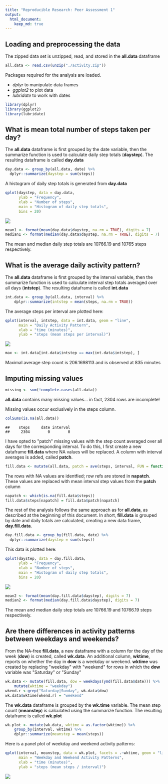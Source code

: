 ```yaml
---
title: "Reproducible Research: Peer Assessment 1"
output: 
  html_document: 
    keep_md: true
---
```



## Loading and preprocessing the data
The zipped data set is unzipped, read, and stored in the **all.data** dataframe 

```r
all.data <- read.csv(unzip("./activity.zip"))
```

Packages required for the analysis are loaded.

+ *dplyr* to manipulate data frames
+ *ggplot2* to plot data
+ *lubridate* to work with dates


```r
library(dplyr)
library(ggplot2)
library(lubridate)
```


## What is mean total number of steps taken per day?
The **all.data** dataframe is first grouped by the date variable,
then the summarize function is used to calculate daily step totals (**daystep**).
The resulting dataframe is called **day.data**

```r
day.data <- group_by(all.data, date) %>%
  dplyr::summarize(daystep = sum(steps))
```

A histogram of daily step totals is generated from **day.data** 

```r
qplot(daystep, data = day.data, 
      ylab = "Frequency", 
      xlab = "Number of steps", 
      main = "Histogram of daily step totals",
      bins = 20)
```

![](PA1_template_files/figure-html/Fig1-HistogramDailyStep-1.png)<!-- -->



```r
mean1 <- format(mean(day.data$daystep, na.rm = TRUE), digits = 7)
median1 <- format(median(day.data$daystep, na.rm = TRUE), digits = 7)
```
The mean and median daily step totals are 10766.19 and 10765 steps respectively.

## What is the average daily activity pattern?
The **all.data** dataframe is first grouped by the interval variable,
then the summarize function is used to calculate interval step totals averaged over all days (**intstep**).
The resulting dataframe is called **int.data**

```r
int.data <- group_by(all.data, interval) %>% 
    dplyr::summarize(intstep = mean(steps, na.rm = TRUE))
```

The average steps per interval are plotted here:

```r
qplot(interval, intstep, data = int.data, geom = "line",
      main = "Daily Activity Pattern", 
      xlab = "time (minutes)",
      ylab = "steps (mean steps per interval)")
```

![](PA1_template_files/figure-html/Fig2-DailyActivityPattern-1.png)<!-- -->


```r
max <- int.data[int.data$intstep == max(int.data$intstep), ]
```
Maximal average step count is 206.1698113 and is observed at 835 minutes

## Imputing missing values

```r
missing <- sum(!complete.cases(all.data))
```
**all.data** contains many missing values... in fact, 2304 rows are incomplete!

Missing values occur exclusively in the steps column.

```r
colSums(is.na(all.data))
```

```
##    steps     date interval 
##     2304        0        0
```

I have opted to "patch" missing values with the step count averaged over all days for the corresponding interval.
To do this, I first create a new dataframe **fill.data** where NA values will be replaced.
A column with interval averages is added, called **patch**.

```r
fill.data <- mutate(all.data, patch = ave(steps, interval, FUN = function(x) mean(x, na.rm = TRUE)))
```

The rows with NA values are identfied; row refs are stored in **napatch**.
These values are replaced with mean interval step values from the **patch** column

```r
napatch <- which(is.na(fill.data$steps))
fill.data$steps[napatch] = fill.data$patch[napatch]
```

The rest of the analysis follows the same approach as for **all.data**, as described at the beginning of this document.
In short, **fill.data** is grouped by date and daily totals are calculated, creating a new data frame, **day.fill.data**.

```r
day.fill.data <- group_by(fill.data, date) %>%
  dplyr::summarize(daystep = sum(steps))
```

This data is plotted here:

```r
qplot(daystep, data = day.fill.data, 
      ylab = "Frequency", 
      xlab = "Number of steps", 
      main = "Histogram of daily step totals",
      bins = 20)
```

![](PA1_template_files/figure-html/Fig3-HistogramDailyStepClean-1.png)<!-- -->



```r
mean2 <- format(mean(day.fill.data$daystep), digits = 7)
median2 <- format(median(day.fill.data$daystep), digits = 7)
```
The mean and median daily step totals are 10766.19 and 10766.19 steps respectively.

## Are there differences in activity patterns between weekdays and weekends?
From the NA-free **fill.data**, a new dataframe with a column for the day of the week (**dow**) is created, called **wk.data**.
An additional column, **wktime**, reports on whether the day in **dow** is a weekday or weekend.
**wktime** was created by replacing "weekday" with "weekend" for rows in which the **dow** variable was "Saturday" or "Sunday"

```r
wk.data <- mutate(fill.data, dow = weekdays(ymd(fill.data$date))) %>% 
    mutate(wktime = "weekday")
wkend.r <-grep("Saturday|Sunday", wk.data$dow)
wk.data$wktime[wkend.r] = "weekend"
```

The **wk.data** dataframe is grouped by the **wk.time** variable.
The mean step count (**meanstep**) is calculated using the summarize function.
The resulting dataframe is called **wk.plot**

```r
wk.plot <- mutate(wk.data, wktime = as.factor(wktime)) %>%
    group_by(interval, wktime) %>%
    dplyr::summarize(meanstep = mean(steps))
```

Here is a panel plot of weekday and weekend activity patterns:

```r
qplot(interval, meanstep, data = wk.plot, facets = .~wktime, geom = "line",
      main = "Weekday and Weekend Activity Patterns", 
      xlab = "time (minutes)",
      ylab = "steps (mean steps / interval)")
```

![](PA1_template_files/figure-html/Fig4-WeekdayWeekendActivityPatterns-1.png)<!-- -->
